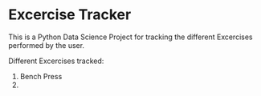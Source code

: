 # Excercise Tracker

This is a Python Data Science Project for tracking the different Excercises performed by the user.

Different Excercises tracked:

1. Bench Press
2.
